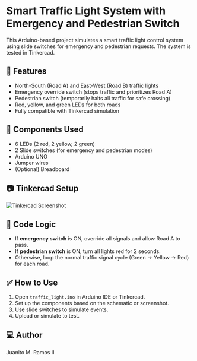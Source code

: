 # Smart Traffic Light System with Emergency and Pedestrian Switch

This Arduino-based project simulates a smart traffic light control system using slide switches for emergency and pedestrian requests. The system is tested in Tinkercad.

## 🔧 Features
- North-South (Road A) and East-West (Road B) traffic lights
- Emergency override switch (stops traffic and prioritizes Road A)
- Pedestrian switch (temporarily halts all traffic for safe crossing)
- Red, yellow, and green LEDs for both roads
- Fully compatible with Tinkercad simulation

## 🚦 Components Used
- 6 LEDs (2 red, 2 yellow, 2 green)
- 2 Slide switches (for emergency and pedestrian modes)
- Arduino UNO
- Jumper wires
- (Optional) Breadboard

## 📷 Tinkercad Setup
![Tinkercad Screenshot](screenshot.png)

## 🧠 Code Logic
- If **emergency switch** is ON, override all signals and allow Road A to pass.
- If **pedestrian switch** is ON, turn all lights red for 2 seconds.
- Otherwise, loop the normal traffic signal cycle (Green → Yellow → Red) for each road.

## ✅ How to Use
1. Open `traffic_light.ino` in Arduino IDE or Tinkercad.
2. Set up the components based on the schematic or screenshot.
3. Use slide switches to simulate events.
4. Upload or simulate to test.

## 💻 Author
Juanito M. Ramos II

